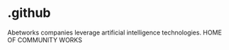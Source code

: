 # .github
Abetworks companies leverage artificial intelligence technologies. HOME OF COMMUNITY WORKS
